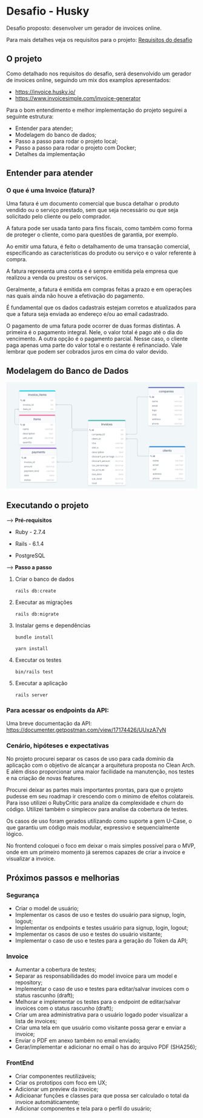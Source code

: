 # Desafio - Husky

Desafio proposto: desenvolver um gerador de invoices online.

Para mais detalhes veja os requisitos para o projeto: [Requisitos do desafio](challenge.md)

## O projeto
Como detalhado nos requisitos do desafio, será desenvolvido um gerador de invoices online, seguindo um mix dos examplos apresentados:

- https://invoice.husky.io/
- https://www.invoicesimple.com/invoice-generator

Para o bom entendimento e melhor implementação do projeto seguirei a seguinte estrutura:

- Entender para atender;
- Modelagem do banco de dados;
- Passo a passo para rodar o projeto local;
- Passo a passo para rodar o projeto com Docker;
- Detalhes da implementação

## Entender para atender
### O que é uma Invoice (fatura)?
Uma fatura é um documento comercial que busca detalhar o produto vendido ou o serviço prestado, sem que seja necessário ou que seja solicitado pelo cliente ou pelo comprador.

A fatura pode ser usada tanto para fins fiscais, como também como forma de proteger o cliente, como para questões de garantia, por exemplo.

Ao emitir uma fatura, é feito o detalhamento de uma transação comercial, especificando as características do produto ou serviço e o valor referente à compra.

A fatura representa uma conta e é sempre emitida pela empresa que realizou a venda ou prestou os serviços.

Geralmente, a fatura é emitida em compras feitas a prazo e em operações nas quais ainda não houve a efetivação do pagamento.

É fundamental que os dados cadastrais estejam corretos e atualizados para que a fatura seja enviada ao endereço e/ou ao email cadastrado.

O pagamento de uma fatura pode ocorrer de duas formas distintas. A primeira é o pagamento integral. Nele, o valor total é pago até o dia do vencimento. A outra opção é o pagamento parcial. Nesse caso, o cliente paga apenas uma parte do valor total e o restante é refinanciado. Vale lembrar que podem ser cobrados juros em cima do valor devido.

## Modelagem do Banco de Dados
![alt modelagem do banco](invoicex_der.png)

## Executando o projeto

 -->   **Pré-requisitos**

- Ruby - 2.7.4

- Rails - 6.1.4

- PostgreSQL

 -->   **Passo a passo**
1. Criar o banco de dados
	```
	rails db:create
	```
2. Executar as migrações
	```
	rails db:migrate
	```
3. Instalar gems e dependências
	```
	bundle install
	```
	```
	yarn install
	```
5. Executar os testes
	```
	bin/rails test
	```
6. Executar a aplicação
	```
	rails server
	```

### Para acessar os endpoints da API:

Uma breve documentação da API:
https://documenter.getpostman.com/view/17174426/UUxzA7yN


### Cenário, hipóteses e expectativas
No projeto procurei separar os casos de uso para cada domínio da aplicação com o objetivo de alcançar a arquitetura proposta no Clean Arch. E além disso proporcionar uma maior facilidade na manutenção, nos testes e na criação de novas features.

Procurei deixar as partes mais importantes prontas, para que o projeto pudesse em seu roadmap ir crescendo com o minimo de efeitos colatareis. Para isso utilizei o RubyCritic para analize da complexidade e churn do código. Utilizei também o simplecov para analise da cobertura de testes.

Os casos de uso foram gerados utilizando como suporte a gem U-Case, o que garantiu um código mais modular, expressivo e sequencialmente lógico.

No frontend coloquei o foco em deixar o mais simples possível para o MVP, onde em um primeiro momento já seremos capazes de criar a invoice e visualizar a invoice.

## Próximos passos e melhorias

### Segurança
- Criar o model de usuário;
- Implementar os casos de uso e testes do usuário para signup, login, logout;
- Implementar os endpoints e testes usuário para signup, login, logout;
- Implementar os casos de uso e testes do usuário visitante; 
- Implementar o caso de uso e testes para a geração do Token da API;

### Invoice
- Aumentar a cobertura de testes;
- Separar as responsabilidades do model invoice para um model e repository;
- Implementar o caso de uso e testes para editar/salvar invoices com o status rascunho (draft);
- Melhorar e implementar os testes para o endpoint de editar/salvar invoices com o status rascunho (draft);
- Criar um area administrativa para o usuário logado poder visualizar a lista de invoices;
- Criar uma tela em que usuário como visitante possa gerar e enviar a invoice;
- Enviar o PDF em anexo também no email enviado;
- Gerar/implementar e adicionar no email o has do arquivo PDF (SHA256);

### FrontEnd
- Criar componentes reutilizáveis;
- Criar os prototipos com foco em UX;
- Adicionar um preview da invoice;
- Adicioanar funções e classes para que possa ser calculado o total da invoice automáticamente;
- Adicionar componentes e tela para o perfil do usuário;
